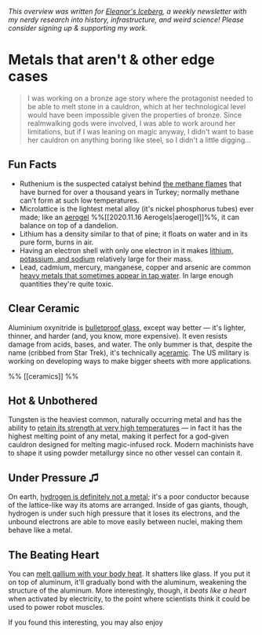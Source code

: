 <cite>This overview was written for [Eleanor's Iceberg](http://newsletter.eleanorkonik.com/), a weekly newsletter with my nerdy research into history, infrastructure, and weird science! Please consider signing up & supporting my work.</cite>

# Metals that aren't & other edge cases

> I was working on a bronze age story where the protagonist needed to be able to melt stone in a cauldron, which at her technological level would have been impossible given the properties of bronze. Since realmwalking gods were involved, I was able to work around her limitations, but if I was leaning on magic anyway, I didn't want to base her cauldron on anything boring like steel, so I didn't a little digging... 

## Fun Facts
 
- Ruthenium is the suspected catalyst behind [the methane flames](https://www.newscientist.com/article/mg22429914-900-metal-solves-mystery-of-flames-that-inspired-homer/) that have burned for over a thousand years in Turkey; normally methane can't form at such low temperatures. 
- Microlattice is the lightest metal alloy (it's nickel phosphorus tubes) ever made; like an [aerogel](https://newsletter.eleanorkonik.com/aerogels/) %%[[2020.11.16 Aerogels|aerogel]]%%, it can balance on top of a dandelion. 
- Lithium has a density similar to that of pine; it floats on water and in its pure form, burns in air. 
- Having an electron shell with only one electron in it makes [lithium, potassium, and sodium](https://sciencenotes.org/what-is-the-lightest-metal/) relatively large for their mass. 
- Lead, cadmium, mercury, manganese, copper and arsenic are common [heavy metals that sometimes appear in tap water](https://www.drinkoptimum.com/top-5-heavy-metals-found-in-tap-water/). In large enough quantities they're quite toxic. 

## Clear Ceramic 
Aluminium oxynitride is [bulletproof glass](https://ceramics.org/ceramic-tech-today/ceramic-video/video-transparent-aluminum-from-star-trek-to-reality), except way better — it's lighter, thinner, and harder (and, you know, more expensive). It even resists damage from acids, bases, and water. The only bummer is that, despite the name (cribbed from Star Trek), it's technically a[ceramic](https://newsletter.eleanorkonik.com/ceramics/). The US military is working on developing ways to make bigger sheets with more applications. 

%% [[ceramics]] %%

## Hot & Unbothered
Tungsten is the heaviest common, naturally occurring metal and has the ability to [retain its strength at very high temperatures](https://www.wolfmet.com/tungstenalloys/)  — in fact it has the highest melting point of any metal, making it perfect for a god-given cauldron designed for melting magic-infused rock. Modern machinists have to shape it using powder metallurgy since no other vessel can contain it.

## Under Pressure ♫ 
On earth, [hydrogen is definitely not a metal](https://astronomy.com/magazine/ask-astro/2018/06/metallic-hydrogen-in-gas-giants); it's a poor conductor because of the lattice-like way its atoms are arranged. Inside of gas giants, though, hydrogen is under such high pressure that it loses its electrons, and the unbound electrons are able to move easily between nuclei, making them behave like a metal. 

## The Beating Heart
You can [melt gallium with your body heat](https://www.newscientist.com/article/2173748-watch-a-heart-made-from-liquid-gallium-beat-in-an-electric-field/). It shatters like glass. If you put it on top of aluminum, it'll gradually bond with the aluminum, weakening the structure of the aluminum. More interestingly, though, it *beats like a heart* when activated by electricity, to the point where scientists think it could be used to power robot muscles.

  <div class=infobox>If you found this interesting, you may also enjoy </div>